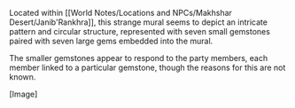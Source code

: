 Located within [[World Notes/Locations and NPCs/Makhshar Desert/Janib'Rankhra]], this strange mural seems to depict an intricate pattern and circular structure, represented with seven small gemstones paired with seven large gems embedded into the mural.

The smaller gemstones appear to respond to the party members, each member linked to a particular gemstone, though the reasons for this are not known.

[Image]